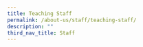 ```yaml
---
title: Teaching Staff
permalink: /about-us/staff/teaching-staff/
description: ""
third_nav_title: Staff
---
```

